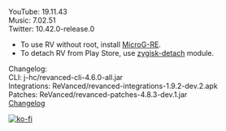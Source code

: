 YouTube: 19.11.43  
Music: 7.02.51  
Twitter: 10.42.0-release.0  
- To use RV without root, install [MicroG-RE](https://github.com/WSTxda/MicroG-RE/releases/latest).  
- To detach RV from Play Store, use [zygisk-detach](https://github.com/j-hc/zygisk-detach) module.  

Changelog:  
CLI: j-hc/revanced-cli-4.6.0-all.jar  
Integrations: ReVanced/revanced-integrations-1.9.2-dev.2.apk  
Patches: ReVanced/revanced-patches-4.8.3-dev.1.jar  
[Changelog](https://github.com/ReVanced/revanced-patches/releases/tag/vdev.1)  
  
[![ko-fi](https://ko-fi.com/img/githubbutton_sm.svg)](https://ko-fi.com/W7W8VRK0S)  
